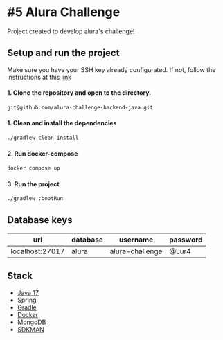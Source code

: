 # #5 Alura Challenge
Project created to develop alura's challenge! 

## Setup and run the project
Make sure you have your SSH key already configurated. If not, follow the instructions at this [link](https://docs.github.com/pt/authentication/connecting-to-github-with-ssh/generating-a-new-ssh-key-and-adding-it-to-the-ssh-agent)

#### 1. Clone the repository and open to the directory. 
````bash
git@github.com/alura-challenge-backend-java.git
````

#### 1. Clean and install the dependencies
````bash
./gradlew clean install
````

#### 2. Run docker-compose
```bash
docker compose up 
```

#### 3. Run the project
```bash
./gradlew :bootRun
```


## Database keys
| url             | database | username        | password |
|-----------------|----------|-----------------|----------|
| localhost:27017 | alura    | alura-challenge | @Lur4    |

## Stack
- [Java 17](https://www.oracle.com/java/technologies/javase/jdk17-archive-downloads.html)
- [Spring](https://spring.io) 
- [Gradle](https://gradle.org)
- [Docker](https://www.docker.com)
- [MongoDB](https://www.mongodb.com)
- [SDKMAN](https://sdkman.io)